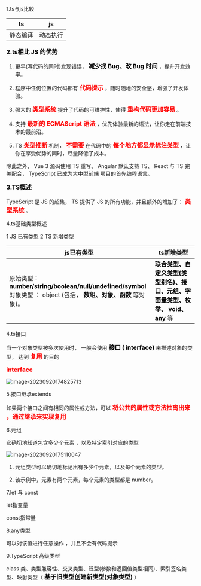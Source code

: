 1.ts与js比较

| ts       | js       |
| -------- | -------- |
| 静态编译 | 动态执行 |

 <b><font color='black' size=3 face="">2.ts相比 JS 的优势</font></b> 

1. 更早(写代码的同时)发现错误， <b><font color='SEAGREEN' size=3 face="">  <b><font color='red' size=3 face=""><b><font color='black' size=3 face=""> <b><font color='black' size=3 face="">减少找 Bug、改 Bug 时间</font></b> </font></b> </font></b></font></b>  ，提升开发效率。

2. 程序中任何位置的代码都有 <b><font color='red' size=3 face="">代码提示</font></b>  ，随时随地的安全感，增强了开发体验。

3. 强大的 <b><font color='red' size=3 face="">类型系统</font></b> 提升了代码的可维护性，使得 <b><font color='red' size=3 face="">重构代码更加容易</font></b> 。

4. 支持 <b><font color='red' size=3 face="">最新的 ECMAScript 语法</font></b>  ，优先体验最新的语法，让你走在前端技术的最前沿。

5. TS  <b><font color='red' size=3 face="">类型推断</font></b> 机制， <b><font color='red' size=3 face=""> 不需要</font></b> 在代码中的 <b><font color='red' size=3 face="">每个地方都显示标注类型</font></b>  ，让你在享受优势的同时，尽量降低了成本。

除此之外， Vue 3 源码使用 TS 重写、 Angular 默认支持 TS、 React 与 TS 完美配合， TypeScript 已成为大中型前端 项目的首先编程语言。

 <b><font color='black' size=3 face="">3.TS概述</font></b> 

TypeScript 是 JS 的超集， TS 提供了 JS 的所有功能，并且额外的增加了： <b><font color='red' size=3 face=""> 类型系统</font></b> 。

4.ts基础类型概述

1 JS 已有类型 2 TS 新增类型

| js已有类型                                                   | ts新增类型                                                   |
| ------------------------------------------------------------ | ------------------------------------------------------------ |
| 原始类型：  <b><font color='black' size=3 face="">number/string/boolean/null/undefined/symbol</font></b>   <br /> 对象类型 ： object (包括， <b><font color='black' size=3 face="">数组、对象、函数</font></b> 等对象)。 | <b><font color='black' size=3 face="">联合类型、自定义类型(类型别名)、接口、元组、字面量类型、枚举、 void、 any </font></b> 等 |

4.ts接口

当一个对象类型被多次使用时， 一般会使用 <b><font color='black' size=3 face="">接口 ( interface)</font></b> 来描述对象的类型， 达到 <b><font color='red' size=3 face="">复用</font></b> 的目的

 <b><font color='red' size=3 face="">interface</font></b> 

![image-20230920174825713](C:\Users\十年之火\AppData\Roaming\Typora\typora-user-images\image-20230920174825713.png)

5.接口继承extends 

如果两个接口之间有相同的属性或方法，可以 <b><font color='red' size=3 face="">将公共的属性或方法抽离出来 ，通过继承来实现复用</font></b> 

6.元组

它确切地知道包含多少个元素 ，以及特定索引对应的类型

![image-20230920175110047](C:\Users\十年之火\AppData\Roaming\Typora\typora-user-images\image-20230920175110047.png)

1. 元组类型可以确切地标记出有多少个元素，以及每个元素的类型。

2. 该示例中，元素有两个元素，每个元素的类型都是 number。

7.let 与 const

let指变量

const指常量



8.any类型

可以对该值进行任意操作 ，并且不会有代码提示



9.TypeScript 高级类型

class 类、类型兼容性、交叉类型、泛型(参数和返回值类型相同)、索引签名类型、映射类型（ <b><font color='black' size=3 face="">基于旧类型创建新类型(对象类型)</font></b>  ）